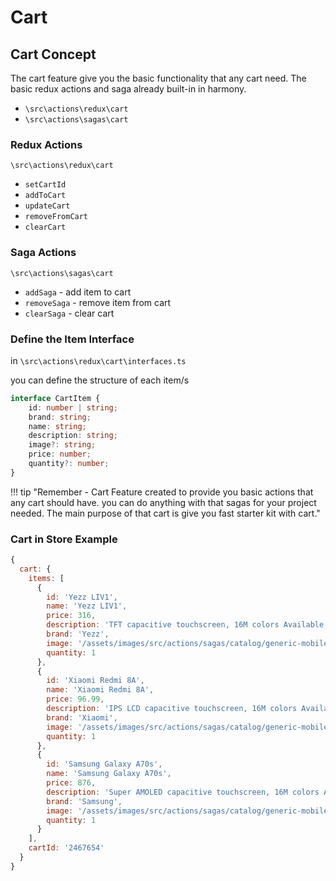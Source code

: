 # Cart

## Cart Concept

The cart feature give you the basic functionality that any cart need.
The basic redux actions and saga already built-in in harmony.
- `\src\actions\redux\cart`
- `\src\actions\sagas\cart`

### Redux Actions
`\src\actions\redux\cart`

- `setCartId`
- `addToCart`
- `updateCart`
- `removeFromCart`
- `clearCart`

### Saga Actions
`\src\actions\sagas\cart`

- `addSaga` - add item to cart
- `removeSaga` - remove item from cart
- `clearSaga` - clear cart

### Define the Item Interface

in `\src\actions\redux\cart\interfaces.ts` 

you can define the structure of each item/s

```typescript
interface CartItem {
	id: number | string;
	brand: string;
	name: string;
	description: string;
	image?: string;
	price: number;
	quantity?: number;
}
```

!!! tip "Remember - Cart Feature created to provide you basic actions that any cart should have. you can do anything with that sagas for your project needed. The main purpose of that cart is give you fast starter kit with cart."


### Cart in Store Example

```js
{
  cart: {
    items: [
      {
        id: 'Yezz LIV1',
        name: 'Yezz LIV1',
        price: 316,
        description: 'TFT capacitive touchscreen, 16M colors Available. Released 2019, September',
        brand: 'Yezz',
        image: '/assets/images/src/actions/sagas/catalog/generic-mobile.jpg',
        quantity: 1
      },
      {
        id: 'Xiaomi Redmi 8A',
        name: 'Xiaomi Redmi 8A',
        price: 96.99,
        description: 'IPS LCD capacitive touchscreen, 16M colors Available. Released 2019, September',
        brand: 'Xiaomi',
        image: '/assets/images/src/actions/sagas/catalog/generic-mobile.jpg',
        quantity: 1
      },
      {
        id: 'Samsung Galaxy A70s',
        name: 'Samsung Galaxy A70s',
        price: 876,
        description: 'Super AMOLED capacitive touchscreen, 16M colors Available. Released 2019, September',
        brand: 'Samsung',
        image: '/assets/images/src/actions/sagas/catalog/generic-mobile.jpg',
        quantity: 1
      }
    ],
    cartId: '2467654'
  }
}
```
